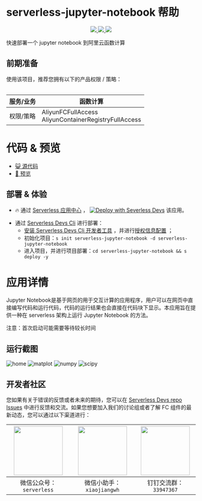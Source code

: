 # serverless-jupyter-notebook 帮助

<p align="center" class="flex justify-center">
    <a href="https://www.serverless-devs.com" class="ml-1">
    <img src="https://editor.devsapp.cn/icon?package=serverless-jupyter-notebook&type=packageType">
  </a>
  <a href="https://www.devsapp.cn/details.html?name=serverless-jupyter-notebook" class="ml-1">
    <img src="https://editor.devsapp.cn/icon?package=serverless-jupyter-notebook&type=packageVersion">
  </a>
  <a href="https://www.devsapp.cn/details.html?name=serverless-jupyter-notebook" class="ml-1">
    <img src="https://editor.devsapp.cn/icon?package=serverless-jupyter-notebook&type=packageDownload">
  </a>
</p>

<description>

快速部署一个 jupyter notebook 到阿里云函数计算

</description>

<table>

## 前期准备
使用该项目，推荐您拥有以下的产品权限 / 策略：

| 服务/业务 | 函数计算 |     
| --- |  --- |   
| 权限/策略 | AliyunFCFullAccess<br/>AliyunContainerRegistryFullAccess |  

</table>

<codepre id="codepre">

# 代码 & 预览

- [ :smiley_cat:  源代码](https://github.com/zjy2414/serverless-jupyter-notebook)
- [:rocket: 预览](http://jupyter-notebook.jupyter-service.1451800943597498.cn-hangzhou.fc.devsapp.net/)

</codepre>

<deploy>

## 部署 & 体验

<appcenter>

-  :fire:  通过 [Serverless 应用中心](https://fcnext.console.aliyun.com/applications/create?serverless-jupyter-notebook) ，
[![Deploy with Severless Devs](https://img.alicdn.com/imgextra/i1/O1CN01w5RFbX1v45s8TIXPz_!!6000000006118-55-tps-95-28.svg)](https://fcnext.console.aliyun.com/applications/create?template=serverless-jupyter-notebook) 该应用。 

</appcenter>

- 通过 [Serverless Devs Cli](https://www.serverless-devs.com/serverless-devs/install) 进行部署：
    - [安装 Serverless Devs Cli 开发者工具](https://www.serverless-devs.com/serverless-devs/install) ，并进行[授权信息配置](https://www.serverless-devs.com/fc/config) ；
    - 初始化项目：`s init serverless-jupyter-notebook -d serverless-jupyter-notebook`   
    - 进入项目，并进行项目部署：`cd serverless-jupyter-notebook && s deploy -y`

</deploy>

<appdetail id="flushContent">

# 应用详情

Jupyter Notebook是基于网页的用于交互计算的应用程序，用户可以在网页中直接编写代码和运行代码，代码的运行结果也会直接在代码块下显示。本应用旨在提供一种在 serverless 架构上运行 Jupyter Notebook 的方法。

注意：首次启动可能需要等待较长时间

## 运行截图

<img src="https://7463-tcb-nkd87viq9wheg653bca0d-a8621b-1304207482.tcb.qcloud.la/Serverless-Jupyter/img1.png" alt="home">

<img src="https://7463-tcb-nkd87viq9wheg653bca0d-a8621b-1304207482.tcb.qcloud.la/Serverless-Jupyter/img2.png" alt="matplot">

<img src="https://7463-tcb-nkd87viq9wheg653bca0d-a8621b-1304207482.tcb.qcloud.la/Serverless-Jupyter/img3.png" alt="numpy">

<img src="https://7463-tcb-nkd87viq9wheg653bca0d-a8621b-1304207482.tcb.qcloud.la/Serverless-Jupyter/img4.png" alt="scipy">


</appdetail>

<devgroup>

## 开发者社区

您如果有关于错误的反馈或者未来的期待，您可以在 [Serverless Devs repo Issues](https://github.com/serverless-devs/serverless-devs/issues) 中进行反馈和交流。如果您想要加入我们的讨论组或者了解 FC 组件的最新动态，您可以通过以下渠道进行：

<p align="center">

| <img src="https://serverless-article-picture.oss-cn-hangzhou.aliyuncs.com/1635407298906_20211028074819117230.png" width="130px" > | <img src="https://serverless-article-picture.oss-cn-hangzhou.aliyuncs.com/1635407044136_20211028074404326599.png" width="130px" > | <img src="https://serverless-article-picture.oss-cn-hangzhou.aliyuncs.com/1635407252200_20211028074732517533.png" width="130px" > |
|--- | --- | --- |
| <center>微信公众号：`serverless`</center> | <center>微信小助手：`xiaojiangwh`</center> | <center>钉钉交流群：`33947367`</center> | 

</p>

</devgroup>